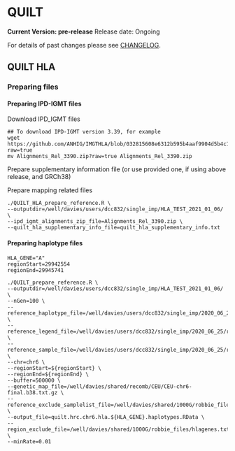 QUILT
=====
**__Current Version: pre-release__**
Release date: Ongoing

For details of past changes please see [CHANGELOG](CHANGELOG.md).





## QUILT HLA

### Preparing files

#### Preparing IPD-IGMT files

Download IPD_IGMT files
```
## To download IPD-IGMT version 3.39, for example
wget https://github.com/ANHIG/IMGTHLA/blob/032815608e6312b595b4aaf9904d5b4c189dd6dc/Alignments_Rel_3390.zip?raw=true
mv Alignments_Rel_3390.zip?raw=true Alignments_Rel_3390.zip
```
Prepare supplementary information file (or use provided one, if using above release, and GRCh38)

Prepare mapping related files
```
./QUILT_HLA_prepare_reference.R \
--outputdir=/well/davies/users/dcc832/single_imp/HLA_TEST_2021_01_06/ \
--ipd_igmt_alignments_zip_file=Alignments_Rel_3390.zip \
--quilt_hla_supplementary_info_file=quilt_hla_supplementary_info.txt
```

#### Preparing haplotype files
```
HLA_GENE="A"
regionStart=29942554
regionEnd=29945741
    
./QUILT_prepare_reference.R \
--outputdir=/well/davies/users/dcc832/single_imp/HLA_TEST_2021_01_06/ \
--nGen=100 \
--reference_haplotype_file=/well/davies/users/dcc832/single_imp/2020_06_25/ref_panels/hrc.chr6.hap.clean.gz \
--reference_legend_file=/well/davies/users/dcc832/single_imp/2020_06_25/ref_panels/hrc.chr6.legend.clean.gz \
--reference_sample_file=/well/davies/users/dcc832/single_imp/2020_06_25/ref_panels/hrc.chr6.samples.reheadered2 \
--chr=chr6 \
--regionStart=${regionStart} \
--regionEnd=${regionEnd} \
--buffer=500000 \
--genetic_map_file=/well/davies/shared/recomb/CEU/CEU-chr6-final.b38.txt.gz \
--reference_exclude_samplelist_file=/well/davies/shared/1000G/robbie_files/hlauntyped${HLA_GENE}.excludefivepop.txt \
--output_file=quilt.hrc.chr6.hla.${HLA_GENE}.haplotypes.RData \
--region_exclude_file=/well/davies/shared/1000G/robbie_files/hlagenes.txt \
--minRate=0.01
```